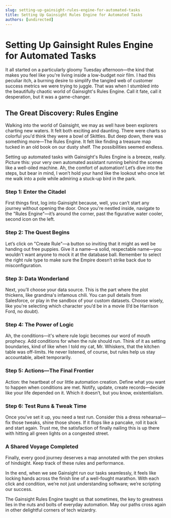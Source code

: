 ```yaml
---
slug: setting-up-gainsight-rules-engine-for-automated-tasks
title: Setting Up Gainsight Rules Engine for Automated Tasks
authors: [undirected]
---
```


# Setting Up Gainsight Rules Engine for Automated Tasks

It all started on a particularly gloomy Tuesday afternoon—the kind that makes you feel like you're living inside a low-budget noir film. I had this peculiar itch, a burning desire to simplify the tangled web of customer success metrics we were trying to juggle. That was when I stumbled into the beautifully chaotic world of Gainsight's Rules Engine. Call it fate, call it desperation, but it was a game-changer. 

## The Great Discovery: Rules Engine

Walking into the world of Gainsight, we may as well have been explorers charting new waters. It felt both exciting and daunting. There were charts so colorful you'd think they were a bowl of Skittles. But deep down, there was something more—The Rules Engine. It felt like finding a treasure map tucked in an old book on our dusty shelf. The possibilities seemed endless.

Setting up automated tasks with Gainsight's Rules Engine is a breeze, really. Picture this: your very own automated assistant running behind the scenes like a well-oiled machine. Ah, the comfort of automation! Let’s dive into the steps, but bear in mind, I won’t hold your hand like the lookout who once let me walk into a pole while admiring a stuck-up bird in the park.

### Step 1: Enter the Citadel

First things first, log into Gainsight because, well, you can’t start any journey without opening the door. Once you're nestled inside, navigate to the "Rules Engine"—it’s around the corner, past the figurative water cooler, second icon on the left.

### Step 2: The Quest Begins

Let’s click on "Create Rule"—a button so inviting that it might as well be handing out free puppies. Give it a name—a solid, respectable name—you wouldn't want anyone to mock it at the database ball. Remember to select the right rule type to make sure the Empire doesn’t strike back due to misconfiguration.

### Step 3: Data Wonderland

Next, you’ll choose your data source. This is the part where the plot thickens, like grandma's infamous chili. You can pull details from Salesforce, or play in the sandbox of your custom datasets. Choose wisely, like you're selecting which character you’d be in a movie (I’d be Harrison Ford, no doubt).

### Step 4: The Power of Logic

Ah, the conditions—it's where rule logic becomes our word of mouth prophecy. Add conditions for when the rule should run. Think of it as setting boundaries, kind of like when I told my cat, Mr. Whiskers, that the kitchen table was off-limits. He never listened, of course, but rules help us stay accountable, albeit temporarily.

### Step 5: Actions—The Final Frontier

Action: the heartbeat of our little automation creation. Define what you want to happen when conditions are met. Notify, update, create records—decide like your life depended on it. Which it doesn’t, but you know, existentialism.

### Step 6: Test Runs & Tweak Time

Once you've set it up, you need a test run. Consider this a dress rehearsal—fix those tweaks, shine those shoes. If it flops like a pancake, roll it back and start again. Trust me, the satisfaction of finally nailing this is up there with hitting all green lights on a congested street.

### A Shared Voyage Completed

Finally, every good journey deserves a map annotated with the pen strokes of hindsight. Keep track of these rules and performance. 

In the end, when we see Gainsight run our tasks seamlessly, it feels like locking hands across the finish line of a well-fought marathon. With each click and condition, we’re not just understanding software; we’re scripting our success.

The Gainsight Rules Engine taught us that sometimes, the key to greatness lies in the nuts and bolts of everyday automation. May our paths cross again in other delightful corners of tech wizardry.